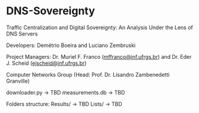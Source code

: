 # DNS-Sovereignty
Traffic Centralization and Digital Sovereignty: An Analysis Under the Lens of DNS Servers

Developers: Demétrio Boeira and Luciano Zembruski

Project Managers: Dr. Muriel F. Franco (mffranco@inf.ufrgs.br) and Dr. Eder J. Scheid (ejscheid@inf.ufrgs.br)

Computer Networks Group (Head: Prof. Dr. Lisandro Zambenedetti Granville)

downloader.py -> TBD
measurements.db -> TBD

Folders structure:
Results/ -> TBD
Lists/ -> TBD



